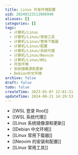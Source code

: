 ```yaml
---
title: Linux 开发环境配置
uid: 20240123112806940
aliases: []
categories: []
tags:
  - 计算机/Linux
  - 计算机/Linux/常用工具
  - 计算机/Linux/常用下载器
  - 计算机/Linux/配置
  - 计算机/Linux/系统代理
  - 计算机/Linux/Neovim
  - 计算机/Linux/WSL
  - 开发环境
  - 系统镜像源和更新
  - Debian中文环境
archive: false
draft: false
todo: false
createTime: 2023-05-07 22:01:31
updateTime: 2024-08-21 14:29:53
---
```


- [[WSL 登录 Root]]
- [[WSL 系统代理]]
- [[Linux 系统镜像源和更新]]
- [[Debian 中文环境]]
- [[Linux 常用下载器]]
- [[Neovim 的安装和配置]]
- [[Linux 常用工具]]
